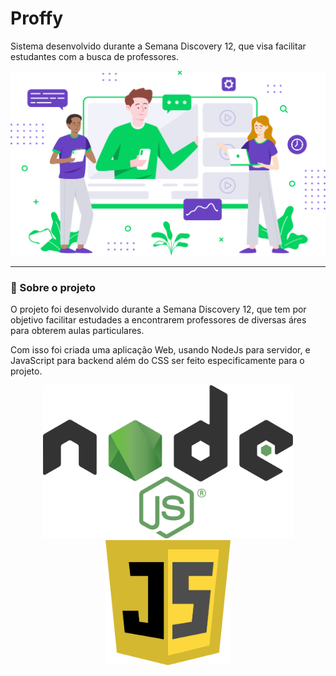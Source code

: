 # Proffy
Sistema desenvolvido durante a Semana Discovery 12, que visa facilitar estudantes com a busca de professores.

<p align="center">
    <img src="https://github.com/fanuelcouto99/Proffy-NLW/blob/main/public/assets/landing.svg" width="600">
</p>

<hr>

### :scroll: Sobre o projeto

<p>O projeto foi desenvolvido durante a Semana Discovery 12, que tem por objetivo facilitar estudades a encontrarem professores de diversas áres para obterem aulas particulares.</p>
<p>Com isso foi criada uma aplicação Web, usando NodeJs para servidor, e JavaScript para backend além do CSS ser feito especificamente para o projeto.</p>

<p align="center">
    <img src="https://github.com/fanuelcouto99/Proffy-NLW/blob/main/public/assets/node-js.png" width="400" &nbsp;&nbsp;>
    <img src="https://github.com/fanuelcouto99/Proffy-NLW/blob/main/public/assets/logo-js.png" width="200" height="200">
</p>  
